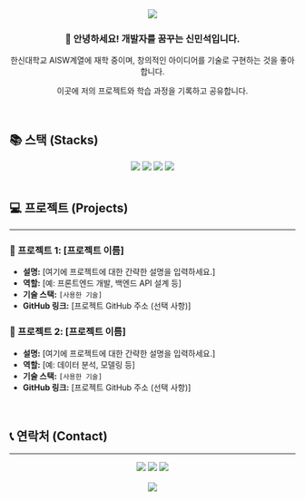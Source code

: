 <div align="center">
  <img src="https://capsule-render.vercel.app/api?type=waving&color=auto&height=200&section=header&text=Minseok%20Shin&fontSize=90" />
</div>

<div align="center">
  
### 👋 안녕하세요! 개발자를 꿈꾸는 신민석입니다.
  
<p>한신대학교 AISW계열에 재학 중이며, 창의적인 아이디어를 기술로 구현하는 것을 좋아합니다.</p>
<p>이곳에 저의 프로젝트와 학습 과정을 기록하고 공유합니다.</p>

</div>

<br>

## 📚 스택 (Stacks)
<!-- 여기에 사용하시는 기술 스택의 아이콘을 추가해 보세요. 예: https://shields.io/ -->
<div align="center">
  <img src="https://img.shields.io/badge/Python-3776AB?style=for-the-badge&logo=python&logoColor=white"> 
  <img src="https://img.shields.io/badge/JavaScript-F7DF1E?style=for-the-badge&logo=javascript&logoColor=black">
  <img src="https://img.shields.io/badge/HTML5-E34F26?style=for-the-badge&logo=html5&logoColor=white">
  <img src="https://img.shields.io/badge/CSS3-1572B6?style=for-the-badge&logo=css3&logoColor=white">
  <br>
  <!-- 추가하고 싶은 다른 기술 스택을 여기에 추가하세요. -->
</div>

<br>

## 💻 프로젝트 (Projects)

---

### 🔹 프로젝트 1: [프로젝트 이름]
- **설명:** [여기에 프로젝트에 대한 간략한 설명을 입력하세요.]
- **역할:** [예: 프론트엔드 개발, 백엔드 API 설계 등]
- **기술 스택:** `[사용한 기술]`
- **GitHub 링크:** [프로젝트 GitHub 주소 (선택 사항)]

### 🔹 프로젝트 2: [프로젝트 이름]
- **설명:** [여기에 프로젝트에 대한 간략한 설명을 입력하세요.]
- **역할:** [예: 데이터 분석, 모델링 등]
- **기술 스택:** `[사용한 기술]`
- **GitHub 링크:** [프로젝트 GitHub 주소 (선택 사항)]

<!-- 더 많은 프로젝트를 추가할 수 있습니다. -->

<br>

## 📞 연락처 (Contact)

---

<div align="center">
  <a href="mailto:[여기에 이메일 주소를 입력하세요]"><img src="https://img.shields.io/badge/Email-ea4335?style=for-the-badge&logo=gmail&logoColor=white"></a>
  <a href="[여기에 GitHub 프로필 주소를 입력하세요]"><img src="https://img.shields.io/badge/GitHub-181717?style=for-the-badge&logo=github&logoColor=white"></a>
  <a href="[여기에 블로그 주소를 입력하세요]"><img src="https://img.shields.io/badge/Blog-20c997?style=for-the-badge&logo=blogger&logoColor=white"></a>
</div>

<br>

<div align="center">
  <img src="https://capsule-render.vercel.app/api?type=rect&color=auto&height=100&section=footer" />
</div>
